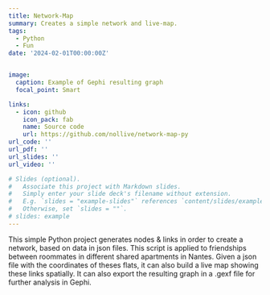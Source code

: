 ```yaml
---
title: Network-Map
summary: Creates a simple network and live-map.
tags:
  - Python
  - Fun
date: '2024-02-01T00:00:00Z'


image:
  caption: Example of Gephi resulting graph
  focal_point: Smart

links:
  - icon: github
    icon_pack: fab
    name: Source code
    url: https://github.com/nollive/network-map-py
url_code: ''
url_pdf: ''
url_slides: ''
url_video: ''

# Slides (optional).
#   Associate this project with Markdown slides.
#   Simply enter your slide deck's filename without extension.
#   E.g. `slides = "example-slides"` references `content/slides/example-slides.md`.
#   Otherwise, set `slides = ""`.
# slides: example
---
```


This simple Python project generates nodes & links in order to create a network, based on data in json files. This script is applied to friendships between roommates in different shared apartments in Nantes. Given a json file with the coordinates of theses flats, it can also build a live map showing these links spatially.
It can also export the resulting graph in a .gexf file for further analysis in Gephi.
